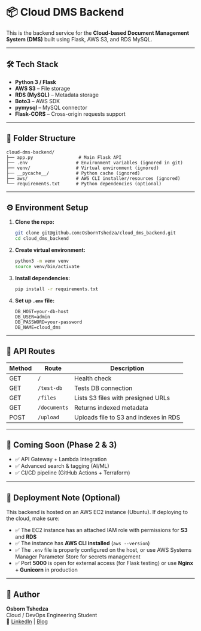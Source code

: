 # 📦 Cloud DMS Backend

This is the backend service for the **Cloud-based Document Management System (DMS)** built using Flask, AWS S3, and RDS MySQL.

---

## 🛠️ Tech Stack

- **Python 3 / Flask**
- **AWS S3** – File storage
- **RDS (MySQL)** – Metadata storage
- **Boto3** – AWS SDK
- **pymysql** – MySQL connector
- **Flask-CORS** – Cross-origin requests support

---

## 📁 Folder Structure

```
cloud-dms-backend/
├── app.py                 # Main Flask API
├── .env                  # Environment variables (ignored in git)
├── venv/                 # Virtual environment (ignored)
├── __pycache__/          # Python cache (ignored)
├── aws/                  # AWS CLI installer/resources (ignored)
└── requirements.txt      # Python dependencies (optional)
```

---

## ⚙️ Environment Setup

1. **Clone the repo:**

   ```bash
   git clone git@github.com:OsbornTshedza/cloud_dms_backend.git
   cd cloud_dms_backend
   ```

2. **Create virtual environment:**

   ```bash
   python3 -m venv venv
   source venv/bin/activate
   ```

3. **Install dependencies:**

   ```bash
   pip install -r requirements.txt
   ```

4. **Set up `.env` file:**

   ```env
   DB_HOST=your-db-host
   DB_USER=admin
   DB_PASSWORD=your-password
   DB_NAME=cloud_dms
   ```

---

## 🔌 API Routes

| Method | Route           | Description                            |
|--------|------------------|----------------------------------------|
| GET    | `/`              | Health check                           |
| GET    | `/test-db`       | Tests DB connection                    |
| GET    | `/files`         | Lists S3 files with presigned URLs     |
| GET    | `/documents`     | Returns indexed metadata               |
| POST   | `/upload`        | Uploads file to S3 and indexes in RDS  |

---

## 💬 Coming Soon (Phase 2 & 3)

- ✅ API Gateway + Lambda Integration  
- ✅ Advanced search & tagging (AI/ML)  
- ✅ CI/CD pipeline (GitHub Actions + Terraform)

---

## 🚀 Deployment Note (Optional)

This backend is hosted on an AWS EC2 instance (Ubuntu). If deploying to the cloud, make sure:

- ✅ The EC2 instance has an attached IAM role with permissions for **S3** and **RDS**
- ✅ The instance has **AWS CLI installed** (`aws --version`)
- ✅ The `.env` file is properly configured on the host, or use AWS Systems Manager Parameter Store for secrets management
- ✅ Port **5000** is open for external access (for Flask testing) or use **Nginx + Gunicorn** in production

---

## 👤 Author

**Osborn Tshedza**  
Cloud / DevOps Engineering Student  
🔗 [LinkedIn](#) | [Blog](#)

